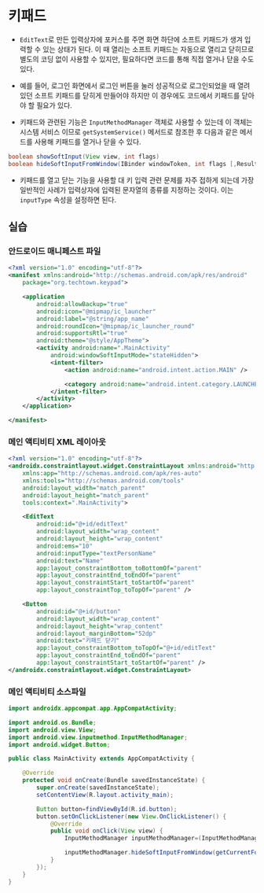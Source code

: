 # 키패드

* ```EditText```로 만든 입력상자에 포커스를 주면 화면 하단에 소프트 키패드가 생겨 입력할 수 있는 상태가 된다. 이 때 열리는 소프트 키패드는 자동으로 열리고 닫히므로 별도의 코딩 없이 사용할 수 있지만, 필요하다면 코드를 통해 직접 열거나 닫을 수도 있다.

* 예를 들어, 로그인 화면에서 로그인 버튼을 눌러 성공적으로 로그인되었을 때 열려있던 소프트 키패드를 닫히게 만들어야 하지만 이 경우에도 코드에서 키패드를 닫아야 할 필요가 있다.

* 키패드와 관련된 기능은 ```InputMethodManager``` 객체로 사용할 수 있는데 이 객체는 시스템 서비스 이므로 ```getSystemService()``` 메서드로 참조한 후 다음과 같은 메서드를 사용해 키패드를 열거나 닫을 수 있다.

```java
boolean showSoftInput(View view, int flags)
boolean hideSoftInputFromWindow(IBinder windowToken, int flags [,ResultReceiver resultReceiver ])
```

* 키패드를 열고 닫는 기능을 사용할 대 키 입력 관련 문제를 자주 접하게 되는데 가장 일반적인 사례가 입력상자에 입력된 문자열의 종류를 지정하는 것이다. 이는 ```inputType``` 속성을 설정하면 된다.

## 실습

### 안드로이드 매니페스트 파일

```xml
<?xml version="1.0" encoding="utf-8"?>
<manifest xmlns:android="http://schemas.android.com/apk/res/android"
    package="org.techtown.keypad">

    <application
        android:allowBackup="true"
        android:icon="@mipmap/ic_launcher"
        android:label="@string/app_name"
        android:roundIcon="@mipmap/ic_launcher_round"
        android:supportsRtl="true"
        android:theme="@style/AppTheme">
        <activity android:name=".MainActivity"
            android:windowSoftInputMode="stateHidden">
            <intent-filter>
                <action android:name="android.intent.action.MAIN" />

                <category android:name="android.intent.category.LAUNCHER" />
            </intent-filter>
        </activity>
    </application>

</manifest>
```

### 메인 액티비티 XML 레이아웃

```xml
<?xml version="1.0" encoding="utf-8"?>
<androidx.constraintlayout.widget.ConstraintLayout xmlns:android="http://schemas.android.com/apk/res/android"
    xmlns:app="http://schemas.android.com/apk/res-auto"
    xmlns:tools="http://schemas.android.com/tools"
    android:layout_width="match_parent"
    android:layout_height="match_parent"
    tools:context=".MainActivity">

    <EditText
        android:id="@+id/editText"
        android:layout_width="wrap_content"
        android:layout_height="wrap_content"
        android:ems="10"
        android:inputType="textPersonName"
        android:text="Name"
        app:layout_constraintBottom_toBottomOf="parent"
        app:layout_constraintEnd_toEndOf="parent"
        app:layout_constraintStart_toStartOf="parent"
        app:layout_constraintTop_toTopOf="parent" />

    <Button
        android:id="@+id/button"
        android:layout_width="wrap_content"
        android:layout_height="wrap_content"
        android:layout_marginBottom="52dp"
        android:text="키패드 닫기"
        app:layout_constraintBottom_toTopOf="@+id/editText"
        app:layout_constraintEnd_toEndOf="parent"
        app:layout_constraintStart_toStartOf="parent" />
</androidx.constraintlayout.widget.ConstraintLayout>
```

### 메인 액티비티 소스파일

```java
import androidx.appcompat.app.AppCompatActivity;

import android.os.Bundle;
import android.view.View;
import android.view.inputmethod.InputMethodManager;
import android.widget.Button;

public class MainActivity extends AppCompatActivity {

    @Override
    protected void onCreate(Bundle savedInstanceState) {
        super.onCreate(savedInstanceState);
        setContentView(R.layout.activity_main);

        Button button=findViewById(R.id.button);
        button.setOnClickListener(new View.OnClickListener() {
            @Override
            public void onClick(View view) {
                InputMethodManager inputMethodManager=(InputMethodManager)getSystemService(INPUT_METHOD_SERVICE);//InputMethodManager객체 참조

                inputMethodManager.hideSoftInputFromWindow(getCurrentFocus().getWindowToken(),0);//키패드 감추기
            }
        });
    }
}
```
